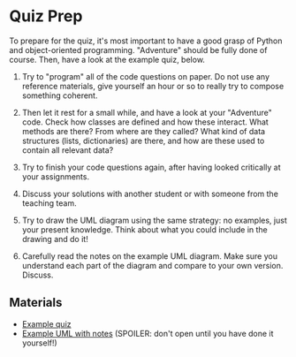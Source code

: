 # Quiz Prep

To prepare for the quiz, it's most important to have a good grasp of Python and object-oriented programming. "Adventure" should be fully done of course. Then, have a look at the example quiz, below.

1. Try to "program" all of the code questions on paper. Do not use any reference materials, give yourself an hour or so to really try to compose something coherent.

2. Then let it rest for a small while, and have a look at your "Adventure" code. Check how classes are defined and how these interact. What methods are there? From where are they called? What kind of data structures (lists, dictionaries) are there, and how are these used to contain all relevant data?

3. Try to finish your code questions again, after having looked critically at your assignments.

4. Discuss your solutions with another student or with someone from the teaching team.

5. Try to draw the UML diagram using the same strategy: no examples, just your present knowledge. Think about what you could include in the drawing and do it!

6. Carefully read the notes on the example UML diagram. Make sure you understand each part of the diagram and compare to your own version. Discuss.

## Materials

- [Example quiz](quiz2.pdf)
- [Example UML with notes](example_uml.pdf) (SPOILER: don't open until you have done it yourself!)
